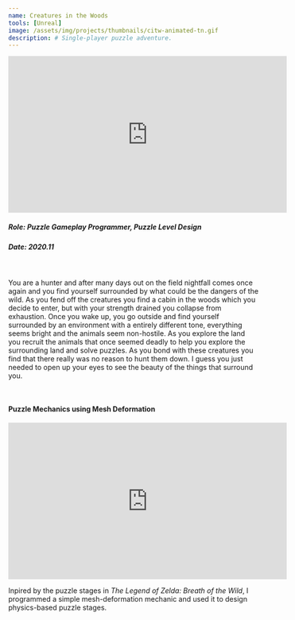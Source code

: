 ```yaml
---
name: Creatures in the Woods
tools: [Unreal]
image: /assets/img/projects/thumbnails/citw-animated-tn.gif
description: # Single-player puzzle adventure.
---
```


<!-- Gameplay Video Demo -->
<div class="video">
    <iframe width="560" height="315" src="https://www.youtube.com/embed/v2qznee-5No" title="YouTube video player" frameborder="0" allow="accelerometer; autoplay; clipboard-write; encrypted-media; gyroscope; picture-in-picture" allowfullscreen></iframe>
</div>

<!-- Role -->
##### Role: Puzzle Gameplay Programmer, Puzzle Level Design
##### Date: 2020.11
<br>

<!-- General Description -->
You are a hunter and after many days out on the field nightfall comes once again and you find yourself surrounded by what could be the dangers of the wild. As you fend off the creatures you find a cabin in the woods which you decide to enter, but with your strength drained you collapse from exhaustion. Once you wake up, you go outside and find yourself surrounded by an environment with a entirely different tone, everything seems bright and the animals seem non-hostile. As you explore the land you recruit the animals that once seemed deadly to help you explore the surrounding land and solve puzzles. As you bond with these creatures you find that there really was no reason to hunt them down. I guess you just needed to open up your eyes to see the beauty of the things that surround you.

<br>

<!-- Features -->
#### Puzzle Mechanics using Mesh Deformation
<div class="video">
    <iframe width="560" height="315" src="https://www.youtube.com/embed/uwoyEFmFf7g?autoplay=1&controls=0&loop=1&mute=1" title="YouTube video player" frameborder="0" allow="accelerometer; autoplay; clipboard-write; encrypted-media; gyroscope; picture-in-picture" allowfullscreen></iframe>
</div>

Inpired by the puzzle stages in *The Legend of Zelda: Breath of the Wild*, I programmed a simple mesh-deformation mechanic and used it to design physics-based puzzle stages.